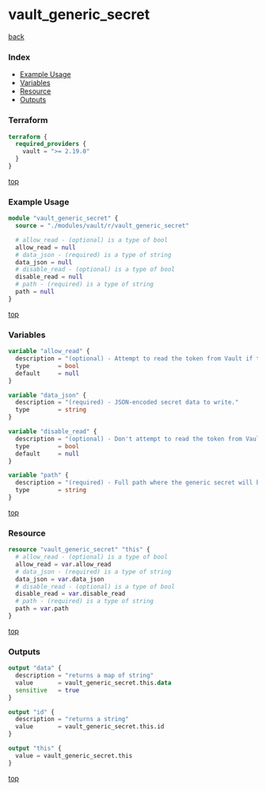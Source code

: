 # vault_generic_secret

[back](../vault.md)

### Index

- [Example Usage](#example-usage)
- [Variables](#variables)
- [Resource](#resource)
- [Outputs](#outputs)

### Terraform

```terraform
terraform {
  required_providers {
    vault = ">= 2.19.0"
  }
}
```

[top](#index)

### Example Usage

```terraform
module "vault_generic_secret" {
  source = "./modules/vault/r/vault_generic_secret"

  # allow_read - (optional) is a type of bool
  allow_read = null
  # data_json - (required) is a type of string
  data_json = null
  # disable_read - (optional) is a type of bool
  disable_read = null
  # path - (required) is a type of string
  path = null
}
```

[top](#index)

### Variables

```terraform
variable "allow_read" {
  description = "(optional) - Attempt to read the token from Vault if true; if false, drift won't be detected."
  type        = bool
  default     = null
}

variable "data_json" {
  description = "(required) - JSON-encoded secret data to write."
  type        = string
}

variable "disable_read" {
  description = "(optional) - Don't attempt to read the token from Vault if true; drift won't be detected."
  type        = bool
  default     = null
}

variable "path" {
  description = "(required) - Full path where the generic secret will be written."
  type        = string
}
```

[top](#index)

### Resource

```terraform
resource "vault_generic_secret" "this" {
  # allow_read - (optional) is a type of bool
  allow_read = var.allow_read
  # data_json - (required) is a type of string
  data_json = var.data_json
  # disable_read - (optional) is a type of bool
  disable_read = var.disable_read
  # path - (required) is a type of string
  path = var.path
}
```

[top](#index)

### Outputs

```terraform
output "data" {
  description = "returns a map of string"
  value       = vault_generic_secret.this.data
  sensitive   = true
}

output "id" {
  description = "returns a string"
  value       = vault_generic_secret.this.id
}

output "this" {
  value = vault_generic_secret.this
}
```

[top](#index)